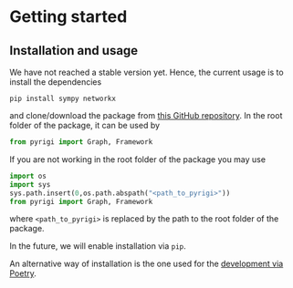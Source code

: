 # Getting started


## Installation and usage

We have not reached a stable version yet.
Hence, the current usage is to install the dependencies
```
pip install sympy networkx
```
and clone/download the package
from [this GitHub repository](https://github.com/pyRigi/PyRigi).
In the root folder of the package, it can be used by
```python
from pyrigi import Graph, Framework
```
If you are not working in the root folder of the package you may use
```python
import os
import sys
sys.path.insert(0,os.path.abspath("<path_to_pyrigi>"))
from pyrigi import Graph, Framework
```
where `<path_to_pyrigi>` is replaced by the path to the root folder of the package.

In the future, we will enable installation via `pip`.

An alternative way of installation is the one used for the [development via Poetry](#dev-dependencies).

